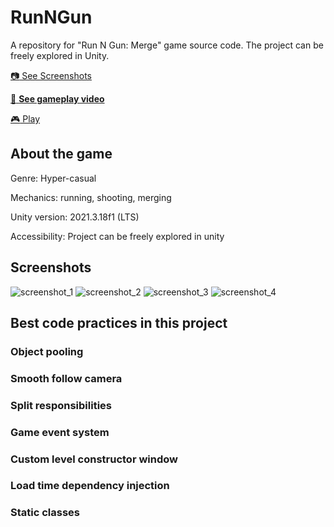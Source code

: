 # RunNGun
A repository for "Run N Gun: Merge" game source code. The project can be freely explored in Unity. 

[:camera: See Screenshots](#screenshots)

[:movie_camera: **See gameplay video**](https://www.youtube.com/watch?v=uu2AngDUh1s)

[:video_game: Play](https://play.google.com/store/apps/details?id=com.YankeeZulu.RunNGun)

## About the game
Genre: Hyper-casual

Mechanics: running, shooting, merging

Unity version: 2021.3.18f1 (LTS)

Accessibility: Project can be freely explored in unity

## Screenshots
![screenshot_1](https://user-images.githubusercontent.com/129124150/230691985-505cc6eb-416c-403a-bf8d-4c82c1d757bc.jpg)
![screenshot_2](https://user-images.githubusercontent.com/129124150/230692238-ef5a2bc5-6f06-4bbe-a8f6-1ac830320a40.jpg)
![screenshot_3](https://user-images.githubusercontent.com/129124150/230692400-86410413-3e65-41a9-a762-e3f29905fc7e.jpg)
![screenshot_4](https://user-images.githubusercontent.com/129124150/230692542-7f19aacb-91b8-4cf7-8075-1b2e7ca5002e.jpg)

## Best сode practices in this project

### Object pooling


### Smooth follow camera


### Split responsibilities


### Game event system


### Custom level constructor window


### Load time dependency injection


### Static classes

